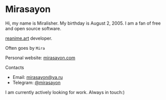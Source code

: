 # Mirasayon

Hi, my name is Miralisher. My birthday is August 2, 2005. I am a fan of free and open source software.

[reanime.art](https://reanime.art/) developer.

Often goes by `Mira`

Personal website: [mirasayon.com](https://mirasayon.com/)

Contacts

- Email: [mirasayon@ya.ru](mailto:mirasayon@ya.ru)
- Telegram: [@mirasayon](https://t.me/mirasayon)

I am currently actively looking for work. Always in touch:)
